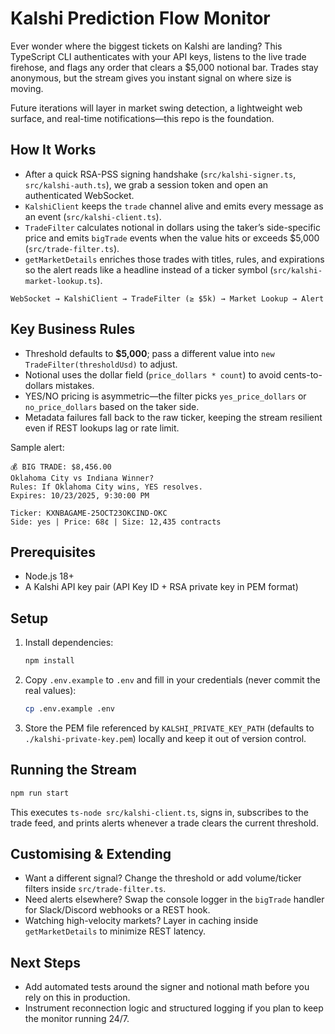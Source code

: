 # Kalshi Prediction Flow Monitor

Ever wonder where the biggest tickets on Kalshi are landing? This TypeScript CLI authenticates with your API keys, listens to the live trade firehose, and flags any order that clears a $5,000 notional bar. Trades stay anonymous, but the stream gives you instant signal on where size is moving.

Future iterations will layer in market swing detection, a lightweight web surface, and real-time notifications—this repo is the foundation.

## How It Works
- After a quick RSA-PSS signing handshake (`src/kalshi-signer.ts`, `src/kalshi-auth.ts`), we grab a session token and open an authenticated WebSocket.
- `KalshiClient` keeps the `trade` channel alive and emits every message as an event (`src/kalshi-client.ts`).
- `TradeFilter` calculates notional in dollars using the taker’s side-specific price and emits `bigTrade` events when the value hits or exceeds $5,000 (`src/trade-filter.ts`).
- `getMarketDetails` enriches those trades with titles, rules, and expirations so the alert reads like a headline instead of a ticker symbol (`src/kalshi-market-lookup.ts`).

```
WebSocket → KalshiClient → TradeFilter (≥ $5k) → Market Lookup → Alert
```

## Key Business Rules
- Threshold defaults to **$5,000**; pass a different value into `new TradeFilter(thresholdUsd)` to adjust.
- Notional uses the dollar field (`price_dollars * count`) to avoid cents-to-dollars mistakes.
- YES/NO pricing is asymmetric—the filter picks `yes_price_dollars` or `no_price_dollars` based on the taker side.
- Metadata failures fall back to the raw ticker, keeping the stream resilient even if REST lookups lag or rate limit.

Sample alert:
```
💰 BIG TRADE: $8,456.00
Oklahoma City vs Indiana Winner?
Rules: If Oklahoma City wins, YES resolves.
Expires: 10/23/2025, 9:30:00 PM

Ticker: KXNBAGAME-25OCT23OKCIND-OKC
Side: yes | Price: 68¢ | Size: 12,435 contracts
```

## Prerequisites
- Node.js 18+
- A Kalshi API key pair (API Key ID + RSA private key in PEM format)

## Setup
1. Install dependencies:
   ```bash
   npm install
   ```
2. Copy `.env.example` to `.env` and fill in your credentials (never commit the real values):
   ```bash
   cp .env.example .env
   ```
3. Store the PEM file referenced by `KALSHI_PRIVATE_KEY_PATH` (defaults to `./kalshi-private-key.pem`) locally and keep it out of version control.

## Running the Stream
```bash
npm run start
```
This executes `ts-node src/kalshi-client.ts`, signs in, subscribes to the trade feed, and prints alerts whenever a trade clears the current threshold.

## Customising & Extending
- Want a different signal? Change the threshold or add volume/ticker filters inside `src/trade-filter.ts`.
- Need alerts elsewhere? Swap the console logger in the `bigTrade` handler for Slack/Discord webhooks or a REST hook.
- Watching high-velocity markets? Layer in caching inside `getMarketDetails` to minimize REST latency.

## Next Steps
- Add automated tests around the signer and notional math before you rely on this in production.
- Instrument reconnection logic and structured logging if you plan to keep the monitor running 24/7.
